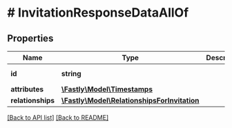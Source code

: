 # # InvitationResponseDataAllOf

## Properties

Name | Type | Description | Notes
------------ | ------------- | ------------- | -------------
**id** | **string** |  | [optional] [readonly] 
**attributes** | [**\Fastly\Model\Timestamps**](Timestamps.md) |  | [optional] 
**relationships** | [**\Fastly\Model\RelationshipsForInvitation**](RelationshipsForInvitation.md) |  | [optional] 


[[Back to API list]](../../README.md#endpoints) [[Back to README]](../../README.md)
